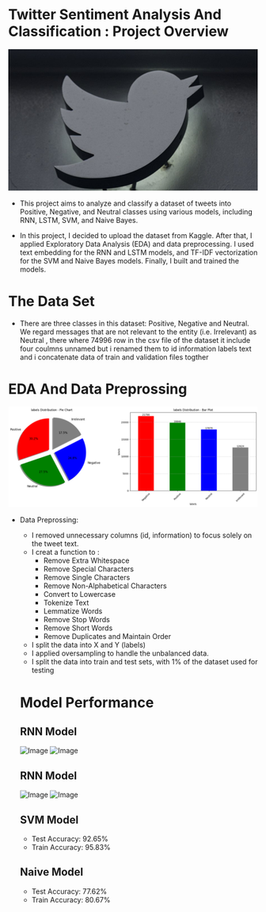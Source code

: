# Twitter Sentiment Analysis And Classification : Project Overview
 ![Image](https://github.com/germeengehad/Twitter-Sentiment-Analysis-and-Classification/blob/main/image.jpg)

 - This project aims to analyze and classify a dataset of tweets into Positive, Negative, and Neutral classes using various models, including RNN, LSTM, SVM, and Naive Bayes.

- In this project, I decided to upload the dataset from Kaggle. After that, I applied Exploratory Data Analysis (EDA) and data preprocessing. I used text embedding for the RNN and LSTM models, and TF-IDF vectorization for the SVM and Naive Bayes models. Finally, I built and trained the models. 

# The Data Set
- There are three classes in this dataset: Positive, Negative and Neutral. We regard messages that are not relevant to the entity (i.e. Irrelevant) as Neutral , there where 74996 row in the csv file of the dataset it include four coulmns unnamed but i renamed them to  id information labels text and i concatenate data of train and validation files togther 

# EDA And Data Preprossing 
 ![Image](https://github.com/germeengehad/Twitter-Sentiment-Analysis-and-Classification/blob/main/download%20(5).png)

- Data Preprossing:
  - I removed unnecessary columns (id, information) to focus solely on the tweet text.
  - I creat a  function to :
     - Remove Extra Whitespace
     - Remove Special Characters
     - Remove Single Characters
     - Remove Non-Alphabetical Characters
     - Convert to Lowercase
     - Tokenize Text
     - Lemmatize Words
     - Remove Stop Words
     - Remove Short Words
     - Remove Duplicates and Maintain Order
   - I split the data into X and Y (labels)
   - I applied oversampling to handle the unbalanced data.
   - I split the data into train and test sets, with 1% of the dataset used for testing
     
  # Model Performance
   ## RNN Model
  ![Image]()
  ![Image]()
  
  ## RNN Model
  ![Image]()
  ![Image]()

  ## SVM Model
  - Test Accuracy: 92.65%
  - Train Accuracy: 95.83%

  ## Naive Model
  - Test Accuracy: 77.62%
  - Train Accuracy: 80.67%
  
  
  
     
